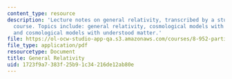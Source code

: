 ```yaml
---
content_type: resource
description: 'Lecture notes on general relativity, transcribed by a student of the
  course. Topics include: general relativity, cosmological models with idealized matter,
  and cosmological models with understood matter.'
file: https://ol-ocw-studio-app-qa.s3.amazonaws.com/courses/8-952-particle-physics-of-the-early-universe-fall-2004/1723f9a7383f25b91c34216de12ab80e_89521.pdf
file_type: application/pdf
resourcetype: Document
title: General Relativity
uid: 1723f9a7-383f-25b9-1c34-216de12ab80e
---
```

